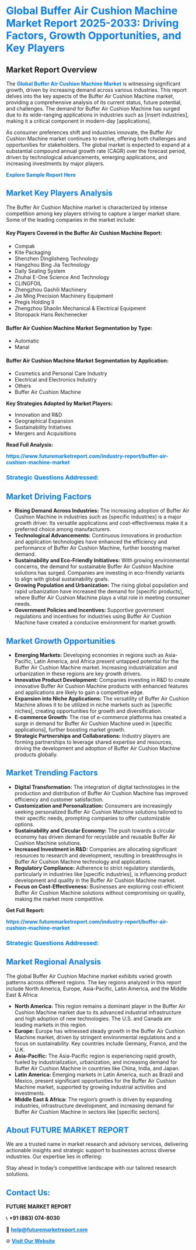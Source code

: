 <h1 style="color: #007BFF;">Global Buffer Air Cushion Machine Market Report 2025-2033: Driving Factors, Growth Opportunities, and Key Players</h1>

<section id="overview">
<h2>Market Report Overview</h2>
<p>The <a href="https://www.futuremarketreport.com/industry-report/buffer-air-cushion-machine-market" style="color: #007BFF; text-decoration: none;"><strong>Global Buffer Air Cushion Machine Market</strong></a> is witnessing significant growth, driven by increasing demand across various industries. This report delves into the key aspects of the Buffer Air Cushion Machine market, providing a comprehensive analysis of its current status, future potential, and challenges. The demand for Buffer Air Cushion Machine has surged due to its wide-ranging applications in industries such as [insert industries], making it a critical component in modern-day [applications].</p>
<p>As consumer preferences shift and industries innovate, the Buffer Air Cushion Machine market continues to evolve, offering both challenges and opportunities for stakeholders. The global market is expected to expand at a substantial compound annual growth rate (CAGR) over the forecast period, driven by technological advancements, emerging applications, and increasing investments by major players.</p>
</section>

<section id="overview">
<p><a href="https://www.futuremarketreport.com/request-sample/reportId=128244" style="color: #007BFF; text-decoration: none;"><strong>Explore Sample Report Here</strong></a></p>
</section>

<section id="key-players">
<h2 style="color: #007BFF;">Market Key Players Analysis</h2>
<p>The Buffer Air Cushion Machine market is characterized by intense competition among key players striving to capture a larger market share. Some of the leading companies in the market include:</p>
<h4>Key Players Covered in the Buffer Air Cushion Machine Report:</h4>
<ul><li>Compak</li><li>Kite Packaging</li><li>Shenzhen Dinglisheng Technology</li><li>Hangzhou Bing Jia Technology</li><li>Daily Sealing System</li><li>Zhuhai E-One Science And Technology</li><li>CLINGFOIL</li><li>Zhengzhou Gashili Machinery</li><li>Jie Ming Precision Machinery Equipment</li><li>Pregis Holding II</li><li>Zhengzhou Shaolin Mechanical &amp; Electrical Equipment</li><li>Storopack Hans Reichenecker</li></ul>
<h4>Buffer Air Cushion Machine Market Segmentation by Type:</h4>
<ul><li>Automatic</li><li>Manal</li></ul>

<h4>Buffer Air Cushion Machine Market Segmentation by Application:</h4>
<ul><li>Cosmetics and Personal Care Industry</li><li>Electrical and Electronics Industry</li><li>Others</li><li>Buffer Air Cushion Machine</li></ul>
<p><strong>Key Strategies Adopted by Market Players:</strong></p>
<ul>
<li>Innovation and R&D</li>
<li>Geographical Expansion</li>
<li>Sustainability Initiatives</li>
<li>Mergers and Acquisitions</li>
</ul>
</section>

<section>
<p><strong>Read Full Analysis: </strong></p><a href="https://www.futuremarketreport.com/industry-report/buffer-air-cushion-machine-market" style="color: #007BFF; text-decoration: none;"><strong>https://www.futuremarketreport.com/industry-report/buffer-air-cushion-machine-market</strong></a>
<h3 style="color: #007BFF;">Strategic Questions Addressed:</h3>
</section>

<section id="driving-factors">
<h2 style="color: #007BFF;">Market Driving Factors</h2>
<ul>
<li><strong>Rising Demand Across Industries:</strong> The increasing adoption of Buffer Air Cushion Machine in industries such as [specific industries] is a major growth driver. Its versatile applications and cost-effectiveness make it a preferred choice among manufacturers.</li>
<li><strong>Technological Advancements:</strong> Continuous innovations in production and application technologies have enhanced the efficiency and performance of Buffer Air Cushion Machine, further boosting market demand.</li>
<li><strong>Sustainability and Eco-Friendly Initiatives:</strong> With growing environmental concerns, the demand for sustainable Buffer Air Cushion Machine solutions has surged. Companies are investing in eco-friendly variants to align with global sustainability goals.</li>
<li><strong>Growing Population and Urbanization:</strong> The rising global population and rapid urbanization have increased the demand for [specific products], where Buffer Air Cushion Machine plays a vital role in meeting consumer needs.</li>
<li><strong>Government Policies and Incentives:</strong> Supportive government regulations and incentives for industries using Buffer Air Cushion Machine have created a conducive environment for market growth.</li>
</ul>
</section>

<section id="growth-opportunities">
<h2 style="color: #007BFF;">Market Growth Opportunities</h2>
<ul>
<li><strong>Emerging Markets:</strong> Developing economies in regions such as Asia-Pacific, Latin America, and Africa present untapped potential for the Buffer Air Cushion Machine market. Increasing industrialization and urbanization in these regions are key growth drivers.</li>
<li><strong>Innovative Product Development:</strong> Companies investing in R&D to create innovative Buffer Air Cushion Machine products with enhanced features and applications are likely to gain a competitive edge.</li>
<li><strong>Expansion into Niche Applications:</strong> The versatility of Buffer Air Cushion Machine allows it to be utilized in niche markets such as [specific niches], creating opportunities for growth and diversification.</li>
<li><strong>E-commerce Growth:</strong> The rise of e-commerce platforms has created a surge in demand for Buffer Air Cushion Machine used in [specific applications], further boosting market growth.</li>
<li><strong>Strategic Partnerships and Collaborations:</strong> Industry players are forming partnerships to leverage shared expertise and resources, driving the development and adoption of Buffer Air Cushion Machine products globally.</li>
</ul>
</section>

<section id="trending-factors">
<h2 style="color: #007BFF;">Market Trending Factors</h2>
<ul>
<li><strong>Digital Transformation:</strong> The integration of digital technologies in the production and distribution of Buffer Air Cushion Machine has improved efficiency and customer satisfaction.</li>
<li><strong>Customization and Personalization:</strong> Consumers are increasingly seeking personalized Buffer Air Cushion Machine solutions tailored to their specific needs, prompting companies to offer customizable options.</li>
<li><strong>Sustainability and Circular Economy:</strong> The push towards a circular economy has driven demand for recyclable and reusable Buffer Air Cushion Machine solutions.</li>
<li><strong>Increased Investment in R&D:</strong> Companies are allocating significant resources to research and development, resulting in breakthroughs in Buffer Air Cushion Machine technology and applications.</li>
<li><strong>Regulatory Compliance:</strong> Adherence to strict regulatory standards, particularly in industries like [specific industries], is influencing product development and quality in the Buffer Air Cushion Machine market.</li>
<li><strong>Focus on Cost-Effectiveness:</strong> Businesses are exploring cost-efficient Buffer Air Cushion Machine solutions without compromising on quality, making the market more competitive.</li>
</ul>
</section>

<section>
<p><strong>Get Full Report: </strong></p><a href="https://www.futuremarketreport.com/industry-report/buffer-air-cushion-machine-market" style="color: #007BFF; text-decoration: none;"><strong>https://www.futuremarketreport.com/industry-report/buffer-air-cushion-machine-market</strong></a>
<h3 style="color: #007BFF;">Strategic Questions Addressed:</h3>
</section>


<section id="regional-analysis">
<h2 style="color: #007BFF;">Market Regional Analysis</h2>
<p>The global Buffer Air Cushion Machine market exhibits varied growth patterns across different regions. The key regions analyzed in this report include North America, Europe, Asia-Pacific, Latin America, and the Middle East & Africa:</p>
<ul>
<li><strong>North America:</strong> This region remains a dominant player in the Buffer Air Cushion Machine market due to its advanced industrial infrastructure and high adoption of new technologies. The U.S. and Canada are leading markets in this region.</li>
<li><strong>Europe:</strong> Europe has witnessed steady growth in the Buffer Air Cushion Machine market, driven by stringent environmental regulations and a focus on sustainability. Key countries include Germany, France, and the U.K.</li>
<li><strong>Asia-Pacific:</strong> The Asia-Pacific region is experiencing rapid growth, fueled by industrialization, urbanization, and increasing demand for Buffer Air Cushion Machine in countries like China, India, and Japan.</li>
<li><strong>Latin America:</strong> Emerging markets in Latin America, such as Brazil and Mexico, present significant opportunities for the Buffer Air Cushion Machine market, supported by growing industrial activities and investments.</li>
<li><strong>Middle East & Africa:</strong> The region’s growth is driven by expanding industries, infrastructure development, and increasing demand for Buffer Air Cushion Machine in sectors like [specific sectors].</li>
</ul>
</section>

<footer>
<h2 style="color: #007BFF;">About FUTURE MARKET REPORT</h2>
<p>We are a trusted name in market research and advisory services, delivering actionable insights and strategic support to businesses across diverse industries. Our expertise lies in offering:</p>

<p>Stay ahead in today’s competitive landscape with our tailored research solutions.</p>

<h2 style="color: #007BFF;">Contact Us:</h2>
<p><strong>FUTURE MARKET REPORT</strong></p>
<p>📞 <strong>+91 (883) 074-8030</strong></p>
<p>📧 <strong><a href="mailto:help@futuremarketreport.com" style="color: #007BFF;">help@futuremarketreport.com</a></strong></p>
<p>🌐 <strong><a href="https://www.futuremarketreport.com/" style="color: #007BFF;">Visit Our Website</a></strong></p>
</footer>